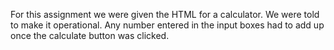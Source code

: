 For this assignment we were given the HTML for a calculator. We were told to make it operational. Any number entered in the input boxes had to add up once the calculate button was clicked.
